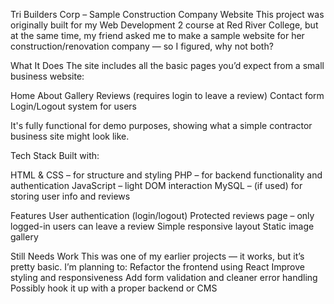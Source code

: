 Tri Builders Corp – Sample Construction Company Website
This project was originally built for my Web Development 2 course at Red River College, but at the same time, my friend asked me to make a sample website for her construction/renovation company — so I figured, why not both?

What It Does
The site includes all the basic pages you’d expect from a small business website:

Home
About
Gallery
Reviews (requires login to leave a review)
Contact form
Login/Logout system for users

It's fully functional for demo purposes, showing what a simple contractor business site might look like.

Tech Stack
Built with:

HTML & CSS – for structure and styling
PHP – for backend functionality and authentication
JavaScript – light DOM interaction
MySQL – (if used) for storing user info and reviews

Features
User authentication (login/logout)
Protected reviews page – only logged-in users can leave a review
Simple responsive layout
Static image gallery

Still Needs Work
This was one of my earlier projects — it works, but it’s pretty basic. I’m planning to:
Refactor the frontend using React
Improve styling and responsiveness
Add form validation and cleaner error handling
Possibly hook it up with a proper backend or CMS
